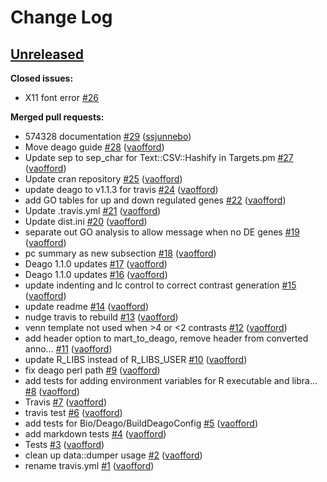 # Change Log

## [Unreleased](https://github.com/sanger-pathogens/Bio-Deago/tree/HEAD)

**Closed issues:**

- X11 font error [\#26](https://github.com/sanger-pathogens/Bio-Deago/issues/26)

**Merged pull requests:**

- 574328 documentation [\#29](https://github.com/sanger-pathogens/Bio-Deago/pull/29) ([ssjunnebo](https://github.com/ssjunnebo))
- Move deago guide [\#28](https://github.com/sanger-pathogens/Bio-Deago/pull/28) ([vaofford](https://github.com/vaofford))
- Update sep to sep\_char for Text::CSV::Hashify in Targets.pm [\#27](https://github.com/sanger-pathogens/Bio-Deago/pull/27) ([vaofford](https://github.com/vaofford))
- Update cran repository [\#25](https://github.com/sanger-pathogens/Bio-Deago/pull/25) ([vaofford](https://github.com/vaofford))
- update deago to v1.1.3 for travis [\#24](https://github.com/sanger-pathogens/Bio-Deago/pull/24) ([vaofford](https://github.com/vaofford))
- add GO tables for up and down regulated genes [\#22](https://github.com/sanger-pathogens/Bio-Deago/pull/22) ([vaofford](https://github.com/vaofford))
- Update .travis.yml [\#21](https://github.com/sanger-pathogens/Bio-Deago/pull/21) ([vaofford](https://github.com/vaofford))
- Update dist.ini [\#20](https://github.com/sanger-pathogens/Bio-Deago/pull/20) ([vaofford](https://github.com/vaofford))
- separate out GO analysis to allow message when no DE genes [\#19](https://github.com/sanger-pathogens/Bio-Deago/pull/19) ([vaofford](https://github.com/vaofford))
- pc summary as new subsection [\#18](https://github.com/sanger-pathogens/Bio-Deago/pull/18) ([vaofford](https://github.com/vaofford))
- Deago 1.1.0 updates [\#17](https://github.com/sanger-pathogens/Bio-Deago/pull/17) ([vaofford](https://github.com/vaofford))
- Deago 1.1.0 updates [\#16](https://github.com/sanger-pathogens/Bio-Deago/pull/16) ([vaofford](https://github.com/vaofford))
- update indenting and lc control to correct contrast generation [\#15](https://github.com/sanger-pathogens/Bio-Deago/pull/15) ([vaofford](https://github.com/vaofford))
- update readme [\#14](https://github.com/sanger-pathogens/Bio-Deago/pull/14) ([vaofford](https://github.com/vaofford))
- nudge travis to rebuild [\#13](https://github.com/sanger-pathogens/Bio-Deago/pull/13) ([vaofford](https://github.com/vaofford))
- venn template not used when \>4 or \<2 contrasts [\#12](https://github.com/sanger-pathogens/Bio-Deago/pull/12) ([vaofford](https://github.com/vaofford))
- add header option to mart\_to\_deago, remove header from converted anno… [\#11](https://github.com/sanger-pathogens/Bio-Deago/pull/11) ([vaofford](https://github.com/vaofford))
- update R\_LIBS instead of R\_LIBS\_USER [\#10](https://github.com/sanger-pathogens/Bio-Deago/pull/10) ([vaofford](https://github.com/vaofford))
- fix deago perl path [\#9](https://github.com/sanger-pathogens/Bio-Deago/pull/9) ([vaofford](https://github.com/vaofford))
- add tests for adding environment variables for R executable and libra… [\#8](https://github.com/sanger-pathogens/Bio-Deago/pull/8) ([vaofford](https://github.com/vaofford))
- Travis [\#7](https://github.com/sanger-pathogens/Bio-Deago/pull/7) ([vaofford](https://github.com/vaofford))
- travis test [\#6](https://github.com/sanger-pathogens/Bio-Deago/pull/6) ([vaofford](https://github.com/vaofford))
- add tests for Bio/Deago/BuildDeagoConfig [\#5](https://github.com/sanger-pathogens/Bio-Deago/pull/5) ([vaofford](https://github.com/vaofford))
- add markdown tests [\#4](https://github.com/sanger-pathogens/Bio-Deago/pull/4) ([vaofford](https://github.com/vaofford))
- Tests [\#3](https://github.com/sanger-pathogens/Bio-Deago/pull/3) ([vaofford](https://github.com/vaofford))
- clean up data::dumper usage [\#2](https://github.com/sanger-pathogens/Bio-Deago/pull/2) ([vaofford](https://github.com/vaofford))
- rename travis.yml [\#1](https://github.com/sanger-pathogens/Bio-Deago/pull/1) ([vaofford](https://github.com/vaofford))


